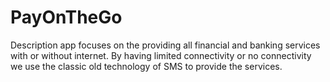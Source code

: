 # PayOnTheGo
Description app focuses on the providing all financial and banking services with or without internet. By having limited connectivity or no connectivity we use the classic old technology of SMS to provide the services.

